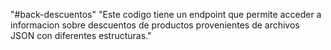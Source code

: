 "#back-descuentos" "Este codigo tiene un endpoint que permite acceder a informacion sobre descuentos de productos provenientes de archivos JSON con diferentes estructuras."
